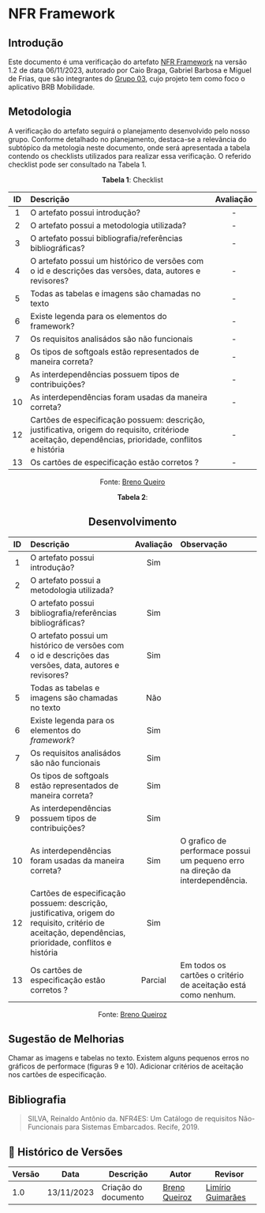 # NFR Framework

## Introdução
Este documento é uma verificação do artefato 
[NFR Framework](https://requisitos-de-software.github.io/2023.2-BRBMobilidade/Modelagem/03-casos-de-uso/#bibliografia)
na versão 1.2 de data 06/11/2023, autorado por Caio Braga, Gabriel Barbosa e Miguel de Frias,
que são integrantes do [Grupo 03](https://requisitos-de-software.github.io/2023.2-BRBMobilidade/),
cujo projeto tem como foco o aplicativo BRB Mobilidade.

## Metodologia

A verificação do artefato seguirá o planejamento desenvolvido pelo nosso grupo. Conforme
detalhado no planejamento, destaca-se a relevância do subtópico da metologia neste
documento, onde será apresentada a tabela contendo os checklists utilizados para realizar
essa verificação. O referido checklist pode ser consultado na Tabela 1.

<center>

**Tabela 1**: Checklist

| ID | Descrição | Avaliação |
| :-:| :-------- | :------:  |
| 1 | O artefato possui introdução? | - |
| 2 | O artefato possui a metodologia utilizada? | - |
| 3 | O artefato possui bibliografia/referências bibliográficas? | - |
| 4 | O artefato possui um histórico de versões com o id e descrições das versões, data, autores e revisores? | - |
| 5 | Todas as tabelas e imagens são chamadas no texto|-|
| 6 | Existe legenda para os elementos do framework? | - |
| 7 | Os requisitos analisádos são não funcionais | - |
| 8 | Os tipos de softgoals estão representados de maneira correta? | - |
| 9 | As interdependências possuem tipos de contribuições? | - |
|10 | As interdependências foram usadas da maneira correta? | - |
|12 | Cartões de especificação possuem: descrição, justificativa, origem do requisito, critériode aceitação, dependências, prioridade, conflitos e história | - |
|13 | Os cartões de especificação estão corretos ? | - |

Fonte: [Breno Queiro](https://github.com/brenob6)

</center>

<center>

**Tabela 2**:

## Desenvolvimento

| ID | Descrição    | Avaliação | Observação |
| :-:| :----------  | :-------: | :--------- |
| 1 | O artefato possui introdução? | Sim |
| 2 | O artefato possui a metodologia utilizada? |  |
| 3 | O artefato possui bibliografia/referências bibliográficas? | Sim |
| 4 | O artefato possui um histórico de versões com o id e descrições das versões, data, autores e revisores? | Sim |
| 5 | Todas as tabelas e imagens são chamadas no texto| Não |
| 6 | Existe legenda para os elementos do *framework*? | Sim |
| 7 | Os requisitos analisádos são não funcionais | Sim |
| 8 | Os tipos de softgoals estão representados de maneira correta? | Sim|
| 9 | As interdependências possuem tipos de contribuições? | Sim |
|10 | As interdependências foram usadas da maneira correta? | Sim | O grafico de performace possui um pequeno erro na direção da interdependência. |
|12 | Cartões de especificação possuem: descrição, justificativa, origem do requisito, critério de aceitação, dependências, prioridade, conflitos e história | Sim |
|13 | Os cartões de especificação estão corretos ? | Parcial | Em todos os cartões o critério de aceitação está como nenhum. |

Fonte: [Breno Queiroz](https://github.com/brenob6)

</center>

## Sugestão de Melhorias

Chamar as imagens e tabelas no texto. Existem alguns pequenos erros no gráficos de performace (figuras 9 e 10). Adicionar critérios de aceitação nos cartões de especificação.


## Bibliografia

> SILVA, Reinaldo Antônio da. NFR4ES: Um Catálogo de requisitos Não-Funcionais para Sistemas Embarcados. Recife, 2019.

## 📑 Histórico de Versões

| Versão | Data | Descrição | Autor | Revisor |
|--------|------|------------|------|---------|
| 1.0 | 13/11/2023 | Criação do documento |  [Breno Queiroz](https://github.com/brenob6) | [Limírio Guimarães](https://github.com/LimirioGuimaraes) | 
